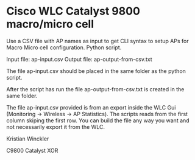 # Cisco WLC Catalyst 9800 macro/micro cell
Use a CSV file with AP names as input to get CLI syntax to setup APs for Macro Micro cell configuration. Python script.

Input file: ap-input.csv
Output file: ap-output-from-csv.txt

The file ap-input.csv should be placed in the same folder as the python script. 

After the script has run the file ap-output-from-csv.txt is created in the same folder.

The file ap-input.csv provided is from an export inside the WLC Gui (Monitoring -> Wireless -> AP Statistics). The scripts reads from the first column skiping the first row. You can build the file any way you want and not necessarily export it from the WLC.


Kristian Winckler

C9800 Catalyst XOR
